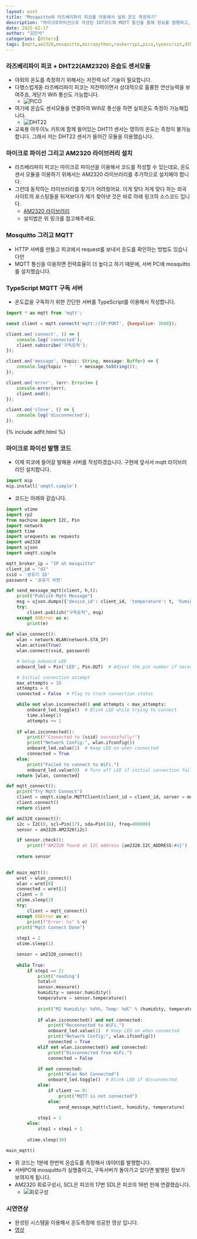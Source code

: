 ```yaml
---
layout: post
title: "Mosquitto와 라즈베리파이 피코를 이용해서 실외 온도 측정하기"
description: "마이크로파이선으로 작성된 IOT코드와 MQTT 통신을 통해 정보를 발행하고, TypeScript 코드로 구독합니다"
date: 2025-02-17
author: "김민석"
categories: [Others]
tags: [mqtt,am2320,mosquitto,micropython,rasberrypi,pico,typescript,dth22]
---
```

### 라즈베리파이 피코 + DHT22(AM2320) 온습도 센서모듈
- 야외의 온도를 측정하기 위해서는 저전력 IoT 기술이 필요합니다.
- 다행스럽게돋 라즈베리파이 피코는 저전력이면서 상대적으로 훌륭한 연산능력을 보여주죠, 게닫가 Wifi 통신도 가능합니다.
    - ![PICO](https://reddol18.github.io/dev5min/images/20250217/1.jpeg)
- 여기에 온습도 센서모듈을 연결하여 Wifi로 통신을 하면 실외온도 측정이 가능해집니다.
    - ![DHT22](https://reddol18.github.io/dev5min/images/20250217/2.jpeg)
- 교육용 아두이노 키트에 함께 들어있는 DHT11 센서는 영하의 온도는 측정이 불가능합니다. 그래서 저는 DHT22 센서가 들어간 모듈을 이용했습니다.

### 마이크로 파이선 그리고 AM2320 라이브러리 설치
- 라즈베리파이 피코는 마이크로 파이선을 이용해서 코드를 작성할 수 있는데요, 온도센서 모듈을 이용하기 위해서는 AM2320 라이브러리를 추가적으로 설치해야 합니다.
- 그런데 동작하는 라이브러리를 찾기가 어려웠어요. 이게 맞다 저게 맞다 하는 외국 사이트의 포스팅들을 뒤져보다가 제가 찾아낸 것은 바로 아래 링크의 소스코드 입니다.
    - [AM2320 라이브러리](https://github.com/mcauser/micropython-am2320)
    - 설치법은 위 링크를 참고해주세요.

### Mosquitto 그리고 MQTT
- HTTP 서버를 만들고 피코에서 request를 보내서 온도를 확인하는 방법도 있습니다만
- MQTT 통신을 이용하면 전력효율이 더 높다고 하기 때문에, 서버 PC에 mosquitto를 설치했습니다.

### TypeScript MQTT 구독 서버
- 온도값을 구독하기 위한 간단한 서버를 TypeScript를 이용해서 작성합니다.

```javascript
import * as mqtt from 'mqtt';

const client = mqtt.connect('mqtt://IP:PORT', {keepalive: 3600});

client.on('connect', () => {
    console.log('connected');
    client.subscribe('구독토픽');
});

client.on('message', (topic: String, message: Buffer) => {
    console.log(topic + ' ' + message.toString());
});

client.on('error', (err: Error)=> {
    console.error(err);
    client.end();
});

client.on('close', () => {
    console.log('disconnected');
});
```

{% include adfit.html %}    

### 마이크로 파이선 발행 코드
- 이제 피코에 들어갈 발해용 서버를 작성하겠습니다. 구현에 앞서서 mqtt 라이브러리인 설치합니다.

```python
import mip
mip.install('umqtt.simple')
```

- 코드는 아래와 같습니다.

```python
import utime
import rp2 
from machine import I2C, Pin
import network
import time
import urequests as requests
import am2320
import ujson
import umqtt.simple

mqtt_broker_ip = "IP at mosquitto"
client_id = "d2"
ssid = '공유기 ID'
password = '공유기 비번'

def send_message_mqtt(client, h,t):
    print("Publish Mqtt Message")
    msg = ujson.dumps({'device_id': client_id, 'temperature': t, 'humidity': h})
    try:
        client.publish("구독토픽", msg)
    except OSError as e:
        print(e)
    
def wlan_connect():
    wlan = network.WLAN(network.STA_IF)
    wlan.active(True)
    wlan.connect(ssid, password)

    # Setup onboard LED
    onboard_led = Pin('LED', Pin.OUT)  # Adjust the pin number if necessary

    # Initial connection attempt
    max_attempts = 10
    attempts = 0
    connected = False  # Flag to track connection status

    while not wlan.isconnected() and attempts < max_attempts:
        onboard_led.toggle()  # Blink LED while trying to connect
        time.sleep(1)
        attempts += 1
        
    if wlan.isconnected():
        print(f"Connected to {ssid} successfully!")
        print("Network Config:", wlan.ifconfig())
        onboard_led.value(1)  # Keep LED on when connected
        connected = True
    else:
        print("Failed to connect to WiFi.")
        onboard_led.value(0)  # Turn off LED if initial connection fails
    return [wlan, connected]

def mqtt_connect():
    print("Try Mqtt Connect")
    client = umqtt.simple.MQTTClient(client_id = client_id, server = mqtt_broker_ip, port = #MQTT포트)
    client.connect()
    return client

def am2320_connect():
    i2c = I2C(0, scl=Pin(17), sda=Pin(16), freq=400000)
    sensor = am2320.AM2320(i2c)

    if sensor.check():
        print(f"AM2320 found at I2C address {am2320.I2C_ADDRESS:#x}")
    
    return sensor

        
def main_mqtt():
    wret = wlan_connect()
    wlan = wret[0]
    connected = wret[1]
    client = 0
    utime.sleep(3)
    try:
        client = mqtt_connect()
    except OSError as e:
        print(f"Error: %s" % e)
    print("Mqtt Connect Done")
    
    step1 = 2
    utime.sleep(1)

    sensor = am2320_connect()
        
    while True:
        if step1 == 2:
            print('reading')
            total=0
            sensor.measure()
            humidity = sensor.humidity()
            temperature = sensor.temperature()
            
            print("M2 Humidity: %d%%, Temp: %dC" % (humidity, temperature))        
                
            if wlan.isconnected() and not connected:
                print("Reconnected to WiFi.")
                onboard_led.value(1)  # Keep LED on when connected
                print("Network Config:", wlan.ifconfig())
                connected = True
            elif not wlan.isconnected() and connected:
                print("Disconnected from WiFi.")
                connected = False

            if not connected:
                print("Wlan Not Connected")
                onboard_led.toggle()  # Blink LED if disconnected
            else:
                if client == 0:
                    print("MQTT is not connected")
                else:
                    send_message_mqtt(client, humidity, temperature)                
                
            step1 = 1
        else:
            step1 = step1 + 1
        
        utime.sleep(30)

main_mqtt()
```

- 위 코드는 1분에 한번씩 온습도를 측정해서 데이터를 발행합니다.
- 서버PC에 mosquitto가 실행중이고, 구독서버가 돌아가고 있다면 발행된 정보가 보여지게 됩니다.
- AM2320 회로구성시, SCL은 피코의 17번 SDL은 피코의 16번 핀에 연결했습니다.
    - ![회로구성](https://reddol18.github.io/dev5min/images/20250217/3.jpeg)

### 시연연상
- 완성된 시스템을 이용해서 온도측정에 성공한 영상 입니다.
- [영상](https://youtube.com/shorts/vd1t1v9K8ZY?si=PVW2bGTOaQHfcr6f)